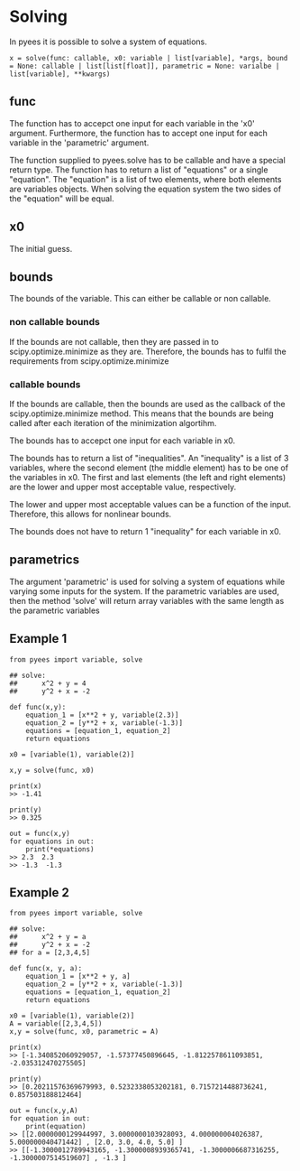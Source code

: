 # Solving

In pyees it is possible to solve a system of equations.

```
x = solve(func: callable, x0: variable | list[variable], *args, bound = None: callable | list[list[float]], parametric = None: varialbe | list[variable], **kwargs)
```


## func
The function has to accepct one input for each variable in the 'x0' argument. Furthermore, the function has to accept one input for each variable in the 'parametric' argument.

The function supplied to pyees.solve has to be callable and have a special return type. The function has to return a list of "equations" or a single "equation". The "equation" is a list of two elements, where both elements are variables objects. When solving the equation system the two sides of the "equation" will be equal.

## x0
The initial guess.

## bounds
The bounds of the variable. This can either be callable or non callable.

### non callable bounds
If the bounds are not callable, then they are passed in to scipy.optimize.minimize as they are. Therefore, the bounds has to fulfil the requirements from scipy.optimize.minimize

### callable bounds
If the bounds are callable, then the bounds are used as the callback of the scipy.optimize.minimize method. This means that the bounds are being called after each iteration of the minimization algortihm.

The bounds has to accepct one input for each variable in x0.

The bounds has to return a list of "inequalities". An "inequality" is a list of 3 variables, where the second element (the middle element) has to be one of the variables in x0. The first and last elements (the left and right elements) are the lower and upper most acceptable value, respectively. 

The lower and upper most acceptable values can be a function of the input. Therefore, this allows for nonlinear bounds.

The bounds does not have to return 1 "inequality" for each variable in x0.

## parametrics
The argument 'parametric' is used for solving a system of equations while varying some inputs for the system. If the parametric variables are used, then the method 'solve' will return array variables with the same length as the parametric variables

## Example 1
```
from pyees import variable, solve

## solve:
##      x^2 + y = 4
##      y^2 + x = -2

def func(x,y):
    equation_1 = [x**2 + y, variable(2.3)]
    equation_2 = [y**2 + x, variable(-1.3)]
    equations = [equation_1, equation_2]
    return equations

x0 = [variable(1), variable(2)]

x,y = solve(func, x0)

print(x)
>> -1.41 

print(y)
>> 0.325 

out = func(x,y)
for equations in out:
    print(*equations)
>> 2.3  2.3
>> -1.3  -1.3
```


## Example 2
```
from pyees import variable, solve

## solve:
##      x^2 + y = a
##      y^2 + x = -2
## for a = [2,3,4,5]

def func(x, y, a):
    equation_1 = [x**2 + y, a]
    equation_2 = [y**2 + x, variable(-1.3)]
    equations = [equation_1, equation_2]
    return equations

x0 = [variable(1), variable(2)]
A = variable([2,3,4,5])
x,y = solve(func, x0, parametric = A)

print(x)
>> [-1.340852060929057, -1.57377450896645, -1.8122578611093851, -2.035312470275505] 

print(y)
>> [0.20211576369679993, 0.5232338053202181, 0.7157214488736241, 0.857503188812464]
    
out = func(x,y,A)
for equation in out:
    print(equation)
>> [[2.0000000129944997, 3.0000000103928093, 4.000000004026387, 5.000000040471442] , [2.0, 3.0, 4.0, 5.0] ]
>> [[-1.3000012789943165, -1.3000008939365741, -1.3000006687316255, -1.3000007514519607] , -1.3 ]
```



